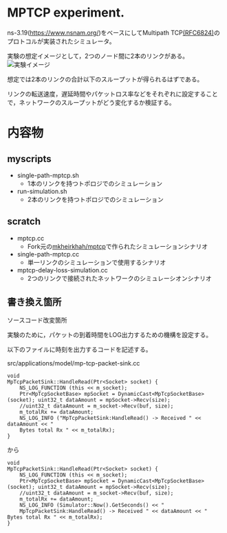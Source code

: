 # MPTCP experiment.
ns-3.19(https://www.nsnam.org/)をベースにしてMultipath TCP[(RFC6824)](https://tools.ietf.org/html/rfc6824)のプロトコルが実装されたシミュレータ。


実験の想定イメージとして，2つのノード間に2本のリンクがある。
![実験イメージ](docs/pic/experiment-topology.png "")

想定では2本のリンクの合計以下のスループットが得られるはずである。

リンクの転送速度，遅延時間やパケットロス率などをそれぞれに設定することで，ネットワークのスループットがどう変化するか検証する。



# 内容物
## myscripts
- single-path-mptcp.sh
    + 1本のリンクを持つトポロジでのシミュレーション
- run-simulation.sh
    + 2本のリンクを持つトポロジでのシミュレーション


## scratch
- mptcp.cc
    + Fork元の[mkheirkhah/mptcp](https://github.com/mkheirkhah/mptcp)で作られたシミュレーションシナリオ
- single-path-mptcp.cc
    + 単一リンクのシミュレーションで使用するシナリオ
- mptcp-delay-loss-simulation.cc
    + 2つのリンクで接続されたネットワークのシミュレーシオンシナリオ

## 書き換え箇所
ソースコード改変箇所

実験のために，パケットの到着時間をLOG出力するための機構を設定する。

以下のファイルに時刻を出力するコードを記述する。

src/applications/model/mp-tcp-packet-sink.cc

```
void
MpTcpPacketSink::HandleRead(Ptr<Socket> socket) {
    NS_LOG_FUNCTION (this << m_socket);
    Ptr<MpTcpSocketBase> mpSocket = DynamicCast<MpTcpSocketBase>(socket); uint32_t dataAmount = mpSocket->Recv(size);
    //uint32_t dataAmount = m_socket->Recv(buf, size);
    m_totalRx += dataAmount;
    NS_LOG_INFO ("MpTcpPacketSink:HandleRead() -> Received " << dataAmount << "
    Bytes total Rx " << m_totalRx); 
}
```
から
```
void
MpTcpPacketSink::HandleRead(Ptr<Socket> socket) {
    NS_LOG_FUNCTION (this << m_socket);
    Ptr<MpTcpSocketBase> mpSocket = DynamicCast<MpTcpSocketBase>(socket); uint32_t dataAmount = mpSocket->Recv(size);
    //uint32_t dataAmount = m_socket->Recv(buf, size);
    m_totalRx += dataAmount;
    NS_LOG_INFO (Simulator::Now().GetSeconds() << "
    MpTcpPacketSink:HandleRead() -> Received " << dataAmount << " Bytes total Rx " << m_totalRx);
}
```